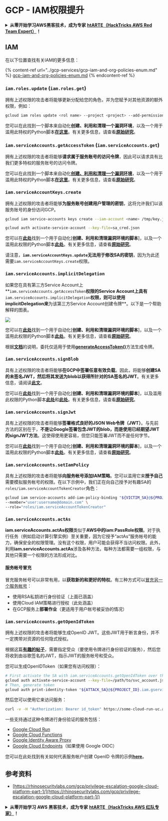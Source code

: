# GCP - IAM权限提升

<details>

<summary><strong>从零开始学习AWS黑客技术，成为专家</strong> <a href="https://training.hacktricks.xyz/courses/arte"><strong>htARTE（HackTricks AWS Red Team Expert）</strong></a><strong>！</strong></summary>

支持HackTricks的其他方式：

* 如果您想看到您的**公司在HackTricks中做广告**或**下载PDF格式的HackTricks**，请查看[**订阅计划**](https://github.com/sponsors/carlospolop)!
* 获取[**官方PEASS & HackTricks周边产品**](https://peass.creator-spring.com)
* 探索[**PEASS家族**](https://opensea.io/collection/the-peass-family)，我们独家[**NFTs**](https://opensea.io/collection/the-peass-family)收藏品
* **加入** 💬 [**Discord群**](https://discord.gg/hRep4RUj7f) 或 [**电报群**](https://t.me/peass) 或 **关注**我们的**Twitter** 🐦 [**@hacktricks_live**](https://twitter.com/hacktricks_live)**。**
* 通过向[**HackTricks**](https://github.com/carlospolop/hacktricks)和[**HackTricks Cloud**](https://github.com/carlospolop/hacktricks-cloud) github仓库提交PR来分享您的黑客技巧。

</details>

## IAM

在以下位置查找有关IAM的更多信息：

{% content-ref url="../gcp-services/gcp-iam-and-org-policies-enum.md" %}
[gcp-iam-and-org-policies-enum.md](../gcp-services/gcp-iam-and-org-policies-enum.md)
{% endcontent-ref %}

### `iam.roles.update` (`iam.roles.get`)

拥有上述权限的攻击者将能够更新分配给您的角色，并为您赋予对其他资源的额外权限，例如：
```bash
gcloud iam roles update <rol name> --project <project> --add-permissions <permission>
```
您可以在此找到一个脚本来自动化**创建、利用和清理一个漏洞环境**，以及一个用于滥用此特权的Python脚本[**在这里**](https://github.com/RhinoSecurityLabs/GCP-IAM-Privilege-Escalation/blob/master/ExploitScripts/iam.roles.update.py)。有关更多信息，请查看[**原始研究**](https://rhinosecuritylabs.com/gcp/privilege-escalation-google-cloud-platform-part-1/)。

### `iam.serviceAccounts.getAccessToken` (`iam.serviceAccounts.get`)

拥有上述权限的攻击者将能够**请求属于服务账号的访问令牌**，因此可以请求具有比我们更多特权的服务账号的访问令牌。

您可以在此找到一个脚本来自动化[**创建、利用和清理一个漏洞环境**](https://github.com/carlospolop/gcp\_privesc\_scripts/blob/main/tests/4-iam.serviceAccounts.getAccessToken.sh)，以及一个用于滥用此特权的Python脚本[**在这里**](https://github.com/RhinoSecurityLabs/GCP-IAM-Privilege-Escalation/blob/master/ExploitScripts/iam.serviceAccounts.getAccessToken.py)。有关更多信息，请查看[**原始研究**](https://rhinosecuritylabs.com/gcp/privilege-escalation-google-cloud-platform-part-1/)。

### `iam.serviceAccountKeys.create`

拥有上述权限的攻击者将能够**为服务账号创建用户管理的密钥**，这将允许我们以该服务账号的身份访问GCP。
```bash
gcloud iam service-accounts keys create --iam-account <name> /tmp/key.json

gcloud auth activate-service-account --key-file=sa_cred.json
```
您可以在[**此处**](https://github.com/carlospolop/gcp\_privesc\_scripts/blob/main/tests/3-iam.serviceAccountKeys.create.sh)找到一个用于自动化[**创建、利用和清理漏洞环境的脚本**]，以及一个滥用此权限的Python脚本[**此处**](https://github.com/RhinoSecurityLabs/GCP-IAM-Privilege-Escalation/blob/master/ExploitScripts/iam.serviceAccountKeys.create.py)。有关更多信息，请查看[**原始研究**](https://rhinosecuritylabs.com/gcp/privilege-escalation-google-cloud-platform-part-1/)。

请注意，**`iam.serviceAccountKeys.update`无法用于修改SA的密钥**，因为为此还需要`iam.serviceAccountKeys.create`权限。

### `iam.serviceAccounts.implicitDelegation`

如果您在具有第三方Service Account上**`iam.serviceAccounts.getAccessToken`**权限的Service Account上具有**`iam.serviceAccounts.implicitDelegation`**权限，则可以使用implicitDelegation来**为该第三方Service Account创建令牌**。以下是一个帮助解释的图表。

![](https://rhinosecuritylabs.com/wp-content/uploads/2020/04/image2-500x493.png)

您可以在[**此处**](https://github.com/carlospolop/gcp\_privesc\_scripts/blob/main/tests/5-iam.serviceAccounts.implicitDelegation.sh)找到一个用于自动化[**创建、利用和清理漏洞环境的脚本**]，以及一个滥用此权限的Python脚本[**此处**](https://github.com/RhinoSecurityLabs/GCP-IAM-Privilege-Escalation/blob/master/ExploitScripts/iam.serviceAccounts.implicitDelegation.py)。有关更多信息，请查看[**原始研究**](https://rhinosecuritylabs.com/gcp/privilege-escalation-google-cloud-platform-part-1/)。

根据[**文档**](https://cloud.google.com/iam/docs/understanding-service-accounts)的说明，委托仅适用于使用[**generateAccessToken()**](https://cloud.google.com/iam/credentials/reference/rest/v1/projects.serviceAccounts/generateAccessToken)方法生成令牌。

### `iam.serviceAccounts.signBlob`

具有上述权限的攻击者将能够**在GCP中签署任意有效负载**。因此，将能够**创建SA的未签名JWT，然后将其发送为blob以获得所针对的SA签名的JWT**。有关更多信息，请阅读[**此文**](https://medium.com/google-cloud/using-serviceaccountactor-iam-role-for-account-impersonation-on-google-cloud-platform-a9e7118480ed)。

您可以在[**此处**](https://github.com/carlospolop/gcp\_privesc\_scripts/blob/main/tests/6-iam.serviceAccounts.signBlob.sh)找到一个用于自动化[**创建、利用和清理漏洞环境的脚本**]，以及滥用此权限的Python脚本[**此处**](https://github.com/RhinoSecurityLabs/GCP-IAM-Privilege-Escalation/blob/master/ExploitScripts/iam.serviceAccounts.signBlob-accessToken.py)和[**此处**](https://github.com/RhinoSecurityLabs/GCP-IAM-Privilege-Escalation/blob/master/ExploitScripts/iam.serviceAccounts.signBlob-gcsSignedUrl.py)。有关更多信息，请查看[**原始研究**](https://rhinosecuritylabs.com/gcp/privilege-escalation-google-cloud-platform-part-1/)。

### `iam.serviceAccounts.signJwt`

具有上述权限的攻击者将能够**签署格式良好的JSON Web令牌（JWT）**。与先前方法的区别在于，**不是让Google签署包含JWT的blob，而是使用已经期望JWT的signJWT方法**。这使得使用更容易，但您只能签署JWT而不是任何字节。

您可以在[**此处**](https://github.com/carlospolop/gcp\_privesc\_scripts/blob/main/tests/7-iam.serviceAccounts.signJWT.sh)找到一个用于自动化[**创建、利用和清理漏洞环境的脚本**]，以及一个滥用此权限的Python脚本[**此处**](https://github.com/RhinoSecurityLabs/GCP-IAM-Privilege-Escalation/blob/master/ExploitScripts/iam.serviceAccounts.signJWT.py)。有关更多信息，请查看[**原始研究**](https://rhinosecuritylabs.com/gcp/privilege-escalation-google-cloud-platform-part-1/)。

### `iam.serviceAccounts.setIamPolicy` <a href="#iam.serviceaccounts.setiampolicy" id="iam.serviceaccounts.setiampolicy"></a>

具有上述权限的攻击者将能够**向服务帐号添加IAM策略**。您可以滥用它来**授予自己**需要模拟服务帐号的权限。在以下示例中，我们正在向自己授予对有趣SA的`roles/iam.serviceAccountTokenCreator`角色：
```bash
gcloud iam service-accounts add-iam-policy-binding "${VICTIM_SA}@${PROJECT_ID}.iam.gserviceaccount.com" \
--member="user:username@domain.com" \
--role="roles/iam.serviceAccountTokenCreator"
```
### `iam.serviceAccounts.actAs`

**iam.serviceAccounts.actAs权限**类似于**AWS中的iam:PassRole权限**。对于执行任务（例如启动计算引擎实例）至关重要，因为它授予“actAs”服务帐号的能力，确保安全的权限管理。没有这个权限，用户可能会获得不当访问权限。此外，利用**iam.serviceAccounts.actAs**涉及各种方法，每种方法都需要一组权限，与其他只需要一个权限的方法形成对比。

#### 服务帐号冒充 <a href="#service-account-impersonation" id="service-account-impersonation"></a>

冒充服务帐号可以非常有用，以**获取新的和更好的特权**。有三种方式可以[冒充另一个服务帐号](https://cloud.google.com/iam/docs/understanding-service-accounts#impersonating\_a\_service\_account)：

* 使用RSA私钥进行身份验证（上面已涵盖）
* 使用Cloud IAM策略进行授权（此处涵盖）
* 在GCP服务上**部署作业**（更适用于用户帐号被妥协的情况）

### `iam.serviceAccounts.getOpenIdToken`

拥有上述权限的攻击者将能够生成OpenID JWT。这些JWT用于断言身份，并不一定携带对资源的任何隐式授权。

根据这篇[**有趣的帖子**](https://medium.com/google-cloud/authenticating-using-google-openid-connect-tokens-e7675051213b)，需要指定受众（要使用令牌进行身份验证的服务），然后您将收到由谷歌签名的JWT，指示JWT的服务帐号和受众。

您可以生成OpenIDToken（如果您有访问权限）：
```bash
# First activate the SA with iam.serviceAccounts.getOpenIdToken over the other SA
gcloud auth activate-service-account --key-file=/path/to/svc_account.json
# Then, generate token
gcloud auth print-identity-token "${ATTACK_SA}@${PROJECT_ID}.iam.gserviceaccount.com" --audiences=https://example.com
```
然后您可以使用它来访问服务：
```bash
curl -v -H "Authorization: Bearer id_token" https://some-cloud-run-uc.a.run.app
```
一些支持通过这种令牌进行身份验证的服务包括：

* [Google Cloud Run](https://cloud.google.com/run/)
* [Google Cloud Functions](https://cloud.google.com/functions/docs/)
* [Google Identity Aware Proxy](https://cloud.google.com/iap/docs/authentication-howto)
* [Google Cloud Endpoints](https://cloud.google.com/endpoints/docs/openapi/authenticating-users-google-id)（如果使用 Google OIDC）

您可以在此处找到有关如何代表服务帐户创建 OpenID 令牌的示例[**here**](https://github.com/carlospolop-forks/GCP-IAM-Privilege-Escalation/blob/master/ExploitScripts/iam.serviceAccounts.getOpenIdToken.py)。

## 参考资料

* [https://rhinosecuritylabs.com/gcp/privilege-escalation-google-cloud-platform-part-1/](https://rhinosecuritylabs.com/gcp/privilege-escalation-google-cloud-platform-part-1/)

<details>

<summary><strong>从零开始学习 AWS 黑客技术，成为专家</strong> <a href="https://training.hacktricks.xyz/courses/arte"><strong>htARTE（HackTricks AWS 红队专家）</strong></a><strong>！</strong></summary>

支持 HackTricks 的其他方式：

* 如果您想在 HackTricks 中看到您的**公司广告**或**下载 PDF 版本的 HackTricks**，请查看[**SUBSCRIPTION PLANS**](https://github.com/sponsors/carlospolop)!
* 获取[**官方 PEASS & HackTricks 商品**](https://peass.creator-spring.com)
* 探索[**PEASS Family**](https://opensea.io/collection/the-peass-family)，我们的独家[**NFTs**](https://opensea.io/collection/the-peass-family)系列
* **加入** 💬 [**Discord 群组**](https://discord.gg/hRep4RUj7f) 或 [**电报群组**](https://t.me/peass) 或在 **Twitter** 🐦 [**@hacktricks_live**](https://twitter.com/hacktricks_live)** 上关注我们**。
* 通过向 [**HackTricks**](https://github.com/carlospolop/hacktricks) 和 [**HackTricks Cloud**](https://github.com/carlospolop/hacktricks-cloud) github 仓库提交 PR 来分享您的黑客技巧。

</details>
